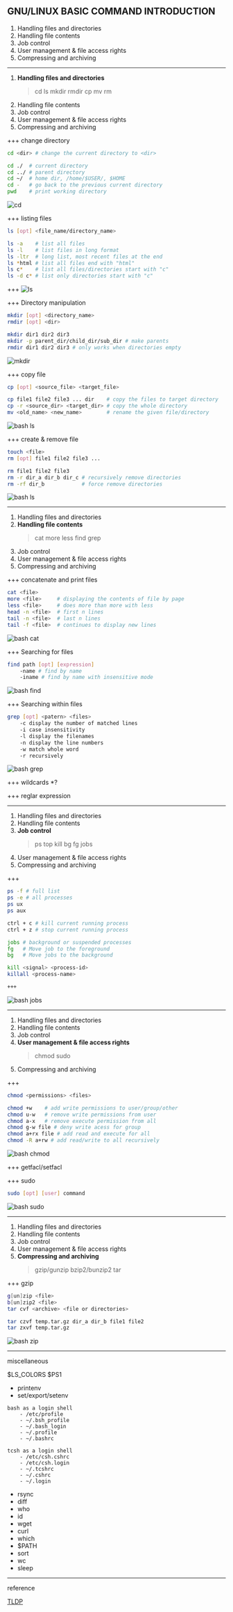 ## GNU/LINUX BASIC COMMAND INTRODUCTION
1. Handling files and directories
2. Handling file contents
3. Job control
4. User management & file access rights
5. Compressing and archiving

---
1. **Handling files and directories**
    > cd ls mkdir rmdir cp mv rm 
2. Handling file contents
3. Job control
4. User management & file access rights
5. Compressing and archiving

+++
change directory
```bash
cd <dir> # change the current directory to <dir>

cd ./  # current directory
cd ../ # parent directory
cd ~/  # home dir, /home/$USER/, $HOME
cd -   # go back to the previous current directory
pwd    # print working directory 
```
![cd](./content/images/bash_cd.svg)

+++
listing files
```bash
ls [opt] <file_name/directory_name>

ls -a    # list all files
ls -l    # list files in long format
ls -ltr  # long list, most recent files at the end
ls *html # list all files end with "html"
ls c*    # list all files/directories start with "c"
ls -d c* # list only directories start with "c"
```
+++
![ls](./content/images/bash_ls.svg)

+++
Directory manipulation
```bash
mkdir [opt] <directory_name>
rmdir [opt] <dir>

mkdir dir1 dir2 dir3
mkdir -p parent_dir/child_dir/sub_dir # make parents
rmdir dir1 dir2 dir3 # only works when directories empty
```
![mkdir](./content/images/bash_dir.svg)

+++
copy file
```sh
cp [opt] <source_file> <target_file>

cp file1 file2 file3 ... dir    # copy the files to target directory
cp -r <source_dir> <target_dir> # copy the whole directory
mv <old_name> <new_name>        # rename the given file/directory
```
![bash ls](./content/images/bash_cp.svg)

+++
create & remove file
```sh
touch <file>
rm [opt] file1 file2 file3 ...

rm file1 file2 file3
rm -r dir_a dir_b dir_c # recursively remove directories
rm -rf dir_b            # force remove directories
```
![bash ls](./content/images/bash_file.svg)

---
1. Handling files and directories
2. **Handling file contents**
    > cat more less find grep
3. Job control
4. User management & file access rights
5. Compressing and archiving

+++
concatenate and print files
```bash
cat <file>
more <file>     # displaying the contents of file by page
less <file>     # does more than more with less
head -n <file>  # first n lines
tail -n <file>  # last n lines
tail -f <file>  # continues to display new lines
```
![bash cat](./content/images/bash_cat.svg)

+++
Searching for files
```bash
find path [opt] [expression]
    -name # find by name
    -iname # find by name with insensitive mode
```
![bash find](./content/images/bash_find.svg)

+++
Searching within files
```bash
grep [opt] <patern> <files>
    -c display the number of matched lines
    -i case insensitivity
    -l display the filenames
    -n display the line numbers
    -w match whole word
    -r recursively    
```
![bash grep](./content/images/bash_grep.svg)

+++
wildcards
*?

+++
reglar expression



---
1. Handling files and directories
2. Handling file contents
3. **Job control**
    > ps top kill bg fg jobs
4. User management & file access rights
5. Compressing and archiving

+++
```bash
ps -f # full list
ps -e # all processes
ps ux
ps aux

ctrl + c # kill current running process
ctrl + z # stop current running process

jobs # background or suspended processes
fg   # Move job to the foreground
bg   # Move jobs to the background

kill <signal> <process-id>
killall <process-name>

+++
```
![bash jobs](./content/images/bash_jobs.svg)

---
1. Handling files and directories
2. Handling file contents
3. Job control
4. **User management & file access rights**
    > chmod sudo
5. Compressing and archiving

+++
```bash
chmod <permissions> <files>

chmod +w    # add write permissions to user/group/other
chmod u-w   # remove write permissions from user
chmod a-x   # remove execute permission from all
chmod g-w file # deny write acess for group
chmod a+rx file # add read and execute for all
chmod -R a+rw # add read/write to all recursively
```
![bash chmod](./content/images/bash_chmod.svg)

+++
getfacl/setfacl

+++
sudo

```bash
sudo [opt] [user] command
```
![bash sudo](./content/images/bash_sudo.svg)

---
1. Handling files and directories
2. Handling file contents
3. Job control
4. User management & file access rights
5. **Compressing and archiving**
    > gzip/gunzip bzip2/bunzip2 tar

+++
gzip
```bash
g[un]zip <file>
b[un]zip2 <file>
tar cvf <archive> <file or directories>

tar czvf temp.tar.gz dir_a dir_b file1 file2
tar zxvf temp.tar.gz
```
![bash zip](./content/images/bash_zip.svg)

---
miscellaneous

$LS_COLORS
$PS1

- printenv
- set/export/setenv

```
bash as a login shell
    - /etc/profile
    - ~/.bsh_profile
    - ~/.bash_login
    - ~/.profile
    - ~/.bashrc
```
```
tcsh as a login shell
    - /etc/csh.cshrc
    - /etc/csh.login
    - ~/.tcshrc
    - ~/.cshrc
    - ~/.login
```


- rsync
- diff
- who
- id
- wget
- curl
- which
- $PATH
- sort
- wc
- sleep
---
reference 

[TLDP](http://www.tldp.org/)

